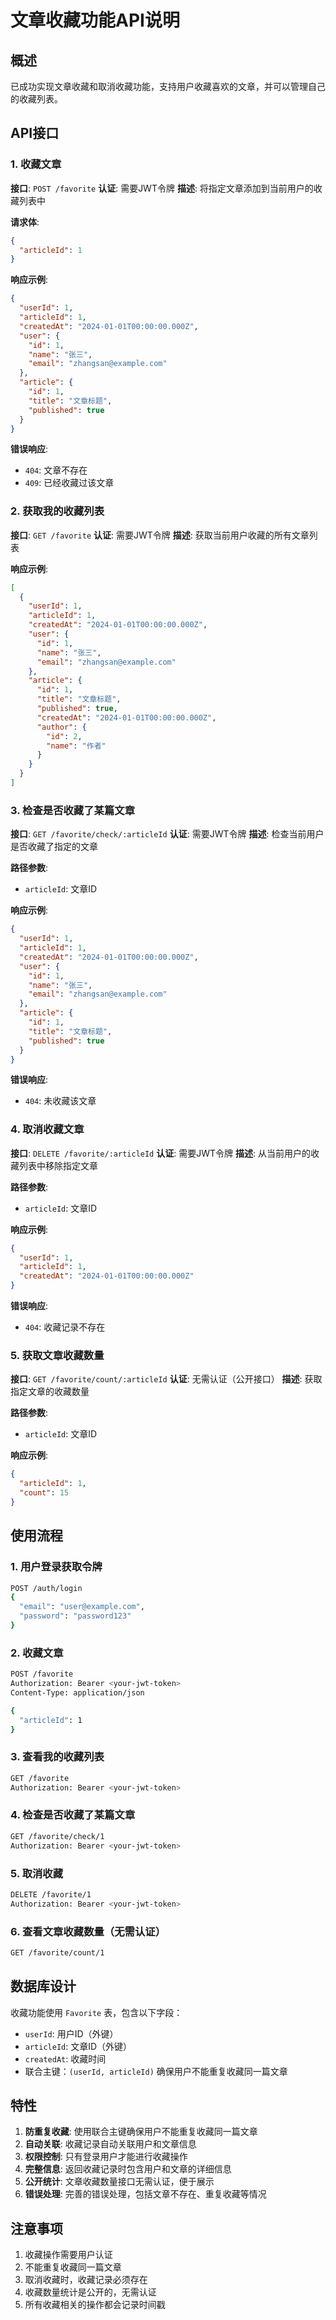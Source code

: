 # 文章收藏功能API说明

## 概述
已成功实现文章收藏和取消收藏功能，支持用户收藏喜欢的文章，并可以管理自己的收藏列表。

## API接口

### 1. 收藏文章
**接口**: `POST /favorite`
**认证**: 需要JWT令牌
**描述**: 将指定文章添加到当前用户的收藏列表中

**请求体**:
```json
{
  "articleId": 1
}
```

**响应示例**:
```json
{
  "userId": 1,
  "articleId": 1,
  "createdAt": "2024-01-01T00:00:00.000Z",
  "user": {
    "id": 1,
    "name": "张三",
    "email": "zhangsan@example.com"
  },
  "article": {
    "id": 1,
    "title": "文章标题",
    "published": true
  }
}
```

**错误响应**:
- `404`: 文章不存在
- `409`: 已经收藏过该文章

### 2. 获取我的收藏列表
**接口**: `GET /favorite`
**认证**: 需要JWT令牌
**描述**: 获取当前用户收藏的所有文章列表

**响应示例**:
```json
[
  {
    "userId": 1,
    "articleId": 1,
    "createdAt": "2024-01-01T00:00:00.000Z",
    "user": {
      "id": 1,
      "name": "张三",
      "email": "zhangsan@example.com"
    },
    "article": {
      "id": 1,
      "title": "文章标题",
      "published": true,
      "createdAt": "2024-01-01T00:00:00.000Z",
      "author": {
        "id": 2,
        "name": "作者"
      }
    }
  }
]
```

### 3. 检查是否收藏了某篇文章
**接口**: `GET /favorite/check/:articleId`
**认证**: 需要JWT令牌
**描述**: 检查当前用户是否收藏了指定的文章

**路径参数**:
- `articleId`: 文章ID

**响应示例**:
```json
{
  "userId": 1,
  "articleId": 1,
  "createdAt": "2024-01-01T00:00:00.000Z",
  "user": {
    "id": 1,
    "name": "张三",
    "email": "zhangsan@example.com"
  },
  "article": {
    "id": 1,
    "title": "文章标题",
    "published": true
  }
}
```

**错误响应**:
- `404`: 未收藏该文章

### 4. 取消收藏文章
**接口**: `DELETE /favorite/:articleId`
**认证**: 需要JWT令牌
**描述**: 从当前用户的收藏列表中移除指定文章

**路径参数**:
- `articleId`: 文章ID

**响应示例**:
```json
{
  "userId": 1,
  "articleId": 1,
  "createdAt": "2024-01-01T00:00:00.000Z"
}
```

**错误响应**:
- `404`: 收藏记录不存在

### 5. 获取文章收藏数量
**接口**: `GET /favorite/count/:articleId`
**认证**: 无需认证（公开接口）
**描述**: 获取指定文章的收藏数量

**路径参数**:
- `articleId`: 文章ID

**响应示例**:
```json
{
  "articleId": 1,
  "count": 15
}
```

## 使用流程

### 1. 用户登录获取令牌
```bash
POST /auth/login
{
  "email": "user@example.com",
  "password": "password123"
}
```

### 2. 收藏文章
```bash
POST /favorite
Authorization: Bearer <your-jwt-token>
Content-Type: application/json

{
  "articleId": 1
}
```

### 3. 查看我的收藏列表
```bash
GET /favorite
Authorization: Bearer <your-jwt-token>
```

### 4. 检查是否收藏了某篇文章
```bash
GET /favorite/check/1
Authorization: Bearer <your-jwt-token>
```

### 5. 取消收藏
```bash
DELETE /favorite/1
Authorization: Bearer <your-jwt-token>
```

### 6. 查看文章收藏数量（无需认证）
```bash
GET /favorite/count/1
```

## 数据库设计

收藏功能使用 `Favorite` 表，包含以下字段：
- `userId`: 用户ID（外键）
- `articleId`: 文章ID（外键）
- `createdAt`: 收藏时间
- 联合主键：`(userId, articleId)` 确保用户不能重复收藏同一篇文章

## 特性

1. **防重复收藏**: 使用联合主键确保用户不能重复收藏同一篇文章
2. **自动关联**: 收藏记录自动关联用户和文章信息
3. **权限控制**: 只有登录用户才能进行收藏操作
4. **完整信息**: 返回收藏记录时包含用户和文章的详细信息
5. **公开统计**: 文章收藏数量接口无需认证，便于展示
6. **错误处理**: 完善的错误处理，包括文章不存在、重复收藏等情况

## 注意事项

1. 收藏操作需要用户认证
2. 不能重复收藏同一篇文章
3. 取消收藏时，收藏记录必须存在
4. 收藏数量统计是公开的，无需认证
5. 所有收藏相关的操作都会记录时间戳
